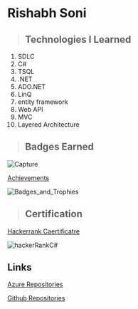 # Rishabh Soni 

> ## Technologies I Learned

1. SDLC
2. C#
3. TSQL
4. .NET
5. ADO.NET
6. LinQ
7. entity framework
8. Web API
9. MVC
10. Layered Architecture

> ## Badges Earned

![Capture](https://user-images.githubusercontent.com/78849691/111938939-0f194d80-8af1-11eb-98aa-1c6867392135.JPG)

[Achievements](https://docs.microsoft.com/en-us/users/rishabhsoni-1968/achievements)

![Badges_and_Trophies](https://user-images.githubusercontent.com/78849691/111939361-15f49000-8af2-11eb-913a-7bbb5ff89d38.JPG)

> ## Certification

[Hackerrank Caertificatre](https://www.hackerrank.com/certificates/065874f1cb17)

![hackerRankC#](https://user-images.githubusercontent.com/78849691/111939787-2eb17580-8af3-11eb-9dcf-41404ed81c49.png)

## Links

[Azure Repositories](https://dev.azure.com/rishabhsoni0145)

[Github Repositories](https://github.com/99003508)



